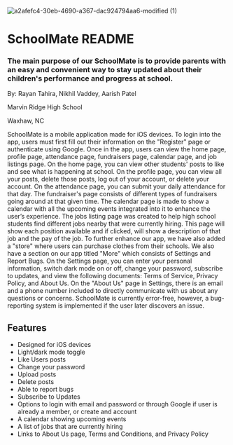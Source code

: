 ![a2afefc4-30eb-4690-a367-dac924794aa6-modified (1)](https://user-images.githubusercontent.com/118705076/226072930-e62c0866-67cc-47eb-9829-3dcbcaa4ee21.png) 
# SchoolMate README
### The main purpose of our SchoolMate is to provide parents with an easy and convenient way to stay updated about their children's performance and progress at school.
By: Rayan Tahira, Nikhil Vaddey, Aarish Patel

Marvin Ridge High School

Waxhaw, NC

SchoolMate is a mobile application made for iOS devices. To login into the app, users must first fill out their information on the "Register" page or authenticate using Google. Once in the app, users can view the home page, profile page, attendance page, fundraisers page, calendar page, and job listings page. On the home page, you can view other students' posts to like and see what is happening at school. On the profile page, you can view all your posts, delete those posts, log out of your account, or delete your account. On the attendance page, you can submit your daily attendance for that day. The fundraiser's page consists of different types of fundraisers going around at that given time. The calendar page is made to show a calendar with all the upcoming events integrated into it to enhance the user’s experience. The jobs listing page was created to help high school students find different jobs nearby that were currently hiring. This page will show each position available and if clicked, will show a description of that job and the pay of the job. To further enhance our app, we have also added a "store" where users can purchase clothes from their schools. We also have a section on our app titled "More" which consists of Settings and Report Bugs. On the Settings page, you can enter your personal information, switch dark mode on or off, change your password, subscribe to updates, and view the following documents: Terms of Service, Privacy Policy, and About Us. On the "About Us" page in Settings, there is an email and a phone number included to directly communicate with us about any questions or concerns. SchoolMate is currently error-free, however, a bug-reporting system is implemented if the user later discovers an issue.

## Features
* Designed for iOS devices
* Light/dark mode toggle
* Like Users posts
* Change your password
* Upload posts
* Delete posts
* Able to report bugs
* Subscribe to Updates
* Options to login with email and password or through Google if user is already a member, or create and account
* A calendar showing upcoming events
* A list of jobs that are currently hiring
* Links to About Us page, Terms and Conditions, and Privacy Policy
